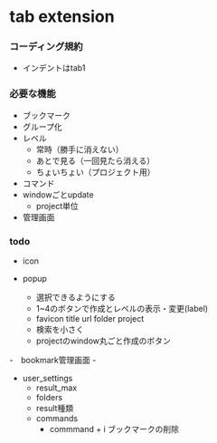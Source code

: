 # tab extension
### コーディング規約
- インデントはtab1

### 必要な機能
- ブックマーク
- グループ化
- レベル
	- 常時（勝手に消えない）
	- あとで見る（一回見たら消える）
	- ちょいちょい（プロジェクト用）
- コマンド
- windowごとupdate
	- project単位
- 管理画面



### todo
- icon

- popup
    - 選択できるようにする
    - 1~4のボタンで作成とレベルの表示・変更(label)
    - favicon title url folder project
    - 検索を小さく
    - projectのwindow丸ごと作成のボタン

-　bookmark管理画面
    -

- user_settings
    - result_max
    - folders
    - result種類
    - commands
        - commmand + i ブックマークの削除


